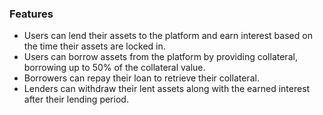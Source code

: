### Features
- Users can lend their assets to the platform and earn interest based on the time their assets are locked in.
- Users can borrow assets from the platform by providing collateral, borrowing up to 50% of the collateral value.
- Borrowers can repay their loan to retrieve their collateral.
- Lenders can withdraw their lent assets along with the earned interest after their lending period.

